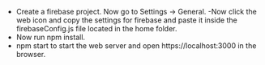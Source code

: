 - Create a firebase project. Now go to Settings -> General.
-Now click the web icon and copy the settings for firebase and paste it inside the firebaseConfig.js file located in the home folder.
- Now run npm install.
- npm start to start the web server and open https://localhost:3000 in the browser.


